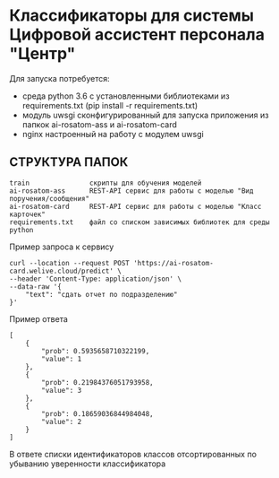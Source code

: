# Классификаторы для системы Цифровой ассистент персонала "Центр"


Для запуска потребуется:
* среда python 3.6 с установленными библиотеками из requirements.txt (pip install -r requirements.txt)
* модуль uwsgi сконфигурированный для запуска приложения из папкок ai-rosatom-ass и ai-rosatom-card
* nginx настроенный на работу с модулем uwsgi


СТРУКТУРА ПАПОК
-------------------

```
train               скрипты для обучения моделей
ai-rosatom-ass      REST-API сервис для работы с моделью "Вид поручения/сообщения"
ai-rosatom-card     REST-API сервис для работы с моделью "Класс карточек"
requirements.txt    файл со списком зависимых библиотек для среды python
```

Пример запроса к сервису
```
curl --location --request POST 'https://ai-rosatom-card.welive.cloud/predict' \
--header 'Content-Type: application/json' \
--data-raw '{
    "text": "сдать отчет по подразделению"
}'
```
Пример ответа
```
[
    {
        "prob": 0.5935658710322199,
        "value": 1
    },
    {
        "prob": 0.21984376051793958,
        "value": 3
    },
    {
        "prob": 0.18659036844984048,
        "value": 2
    }
]
```

В ответе списки идентификаторов классов отсортированных по убыванию уверенности классификатора